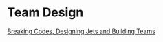 # Team Design

[
Breaking Codes, Designing Jets and Building Teams
](https://www.infoq.com/presentations/history-engineering-teams)